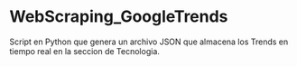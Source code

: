 # WebScraping_GoogleTrends
Script en Python que genera un archivo JSON que almacena los Trends en tiempo real en la seccion de Tecnologia. 
